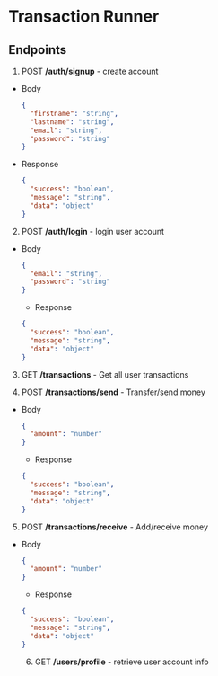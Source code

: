 # Transaction Runner

## Endpoints

1. POST **/auth/signup** - create account

- Body

  ```json
  {
    "firstname": "string",
    "lastname": "string",
    "email": "string",
    "password": "string"
  }
  ```

- Response
  ```json
  {
    "success": "boolean",
    "message": "string",
    "data": "object"
  }
  ```

2. POST **/auth/login** - login user account

- Body

  ```json
  {
    "email": "string",
    "password": "string"
  }
  ```

  - Response

  ```json
  {
    "success": "boolean",
    "message": "string",
    "data": "object"
  }
  ```

3. GET **/transactions** - Get all user transactions

4. POST **/transactions/send** - Transfer/send money

- Body

  ```json
  {
    "amount": "number"
  }
  ```

  - Response

  ```json
  {
    "success": "boolean",
    "message": "string",
    "data": "object"
  }
  ```

5. POST **/transactions/receive** - Add/receive money

- Body

  ```json
  {
    "amount": "number"
  }
  ```

  - Response

  ```json
  {
    "success": "boolean",
    "message": "string",
    "data": "object"
  }
  ```

  6. GET **/users/profile** - retrieve user account info
